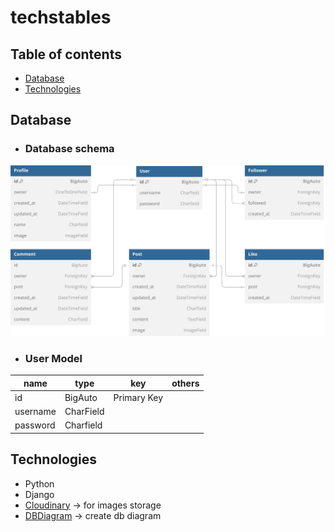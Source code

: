 # techstables

## Table of contents
* [Database](#database)
* [Technologies](#technologies)

## Database

* ### Database schema
![Database schema](assets/images/db_diagram.svg)

*   ### User Model 
| name | type | key | others |
|------|------|-----|--------|
| id | BigAuto | Primary Key|| 
| username | CharField |||
| password | Charfield ||| 


## Technologies
-   Python
-   Django
-   [Cloudinary](https://cloudinary.com) -> for images storage
-   [DBDiagram](https://dbdiagram.io) -> create db diagram